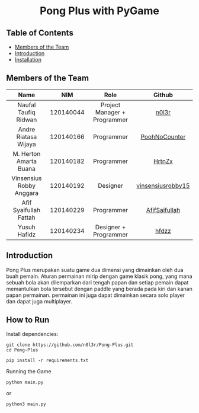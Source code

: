 <h1 align="center">Pong Plus with PyGame</h1>

## Table of Contents
- [Members of the Team](#members-of-the-team)
- [Introduction](#introduction)
- [Installation](#installation)

## Members of the Team
| Name | NIM | Role | Github|
| :---: | :---: | :---: | :---: |
| Naufal Taufiq Ridwan     | 120140044 | Project Manager + Programmer | [n0l3r](https://github.com/n0l3r) |
| Andre Riatasa Wijaya     | 120140166 | Programmer | [PoohNoCounter](https://github.com/PoohNoCounter)    |
| M. Herton Amarta Buana   | 120140182 | Programmer | [HrtnZx](https://github.com/HrtnZx) |
| Vinsensius Robby Anggara | 120140192 | Designer | [vinsensiusrobby15](https://github.com/vinsensiusrobby15) |
| Afif Syaifullah Fattah   | 120140229 | Programmer | [AfifSaifullah](https://github.com/AfifSaifullah) |
| Yusuh Hafidz             | 120140234 | Designer + Programmer | [hfdzz](https://github.com/hfdzz) |


## Introduction
Pong Plus merupakan suatu game dua dimensi yang
dimainkan oleh dua buah pemain. Aturan permainan
mirip dengan game klasik pong, yang mana sebuah bola
akan dilemparkan dari tengah papan dan setiap pemain
dapat memantulkan bola tersebut dengan paddle yang
berada pada kiri dan kanan papan permainan.
permainan ini juga dapat dimainkan secara solo player dan dapat juga multiplayer.


## How to Run
Install dependencies:
```
git clone https://github.com/n0l3r/Pong-Plus.git
cd Pong-Plus

pip install -r requirements.txt
```
Running the Game
```
python main.py
```
or
```
python3 main.py
```
